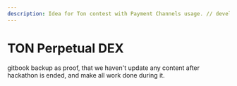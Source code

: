 ```yaml
---
description: Idea for Ton contest with Payment Channels usage. // developed by 2 dudes
---
```


# TON Perpetual DEX

gitbook backup as proof, that we haven't update any content after hackathon is ended, and make all work done during it. 


